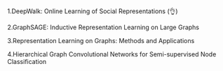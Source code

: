 1.DeepWalk: Online Learning of Social Representations (:ok_hand:)

2.GraphSAGE: Inductive Representation Learning on Large Graphs

3.Representation Learning on Graphs: Methods and Applications

4.Hierarchical Graph Convolutional Networks for Semi-supervised Node Classification
